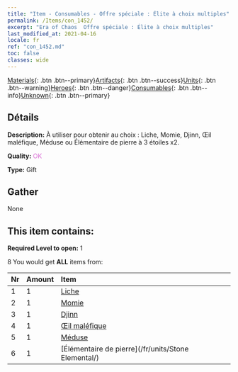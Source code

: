 ```yaml
---
title: "Item - Consumables - Offre spéciale : Élite à choix multiples"
permalink: /Items/con_1452/
excerpt: "Era of Chaos  Offre spéciale : Élite à choix multiples"
last_modified_at: 2021-04-16
locale: fr
ref: "con_1452.md"
toc: false
classes: wide
---
```

 [Materials](/fr/Items/){: .btn .btn--primary}[Artifacts](/fr/Items/Artifacts/){: .btn .btn--success}[Units](/fr/Items/Units/){: .btn .btn--warning}[Heroes](/fr/Items/Heroes/){: .btn .btn--danger}[Consumables](/fr/Items/Consumables/){: .btn .btn--info}[Unknown](/fr/Items/Unknown/){: .btn .btn--primary}

## Détails
 **Description:** À utiliser pour obtenir au choix : Liche, Momie, Djinn, Œil maléfique, Méduse ou Élémentaire de pierre à 3 étoiles x2.

 **Quality:** <span style="color: #DA70D6">OK</span>

 **Type:** Gift

## Gather

  None

## This item contains:

 **Required Level to open:** 1

 8 You would get **ALL** items  from:

  | Nr | Amount |     Item    |
  |:---|:-------|:------------|
  | 1 | 1 | [Liche](/fr/units/Lich/) |  | 
  | 2 | 1 | [Momie](/fr/units/Mummy/) |  | 
  | 3 | 1 | [Djinn](/fr/units/Genie/) |  | 
  | 4 | 1 | [Œil maléfique](/fr/units/Beholder/) |  | 
  | 5 | 1 | [Méduse](/fr/units/Medusa/) |  | 
  | 6 | 1 | [Élémentaire de pierre](/fr/units/Stone Elemental/) |  | 
